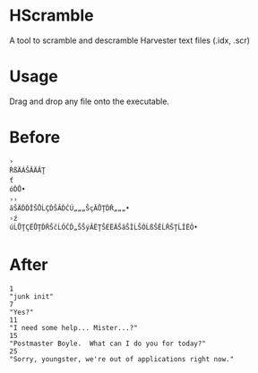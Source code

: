 # HScramble
A tool to scramble and descramble Harvester text files (.idx, .scr)

# Usage
Drag and drop any file onto the executable.


# Before
```
›
ŔßÄÁŠĂÄĂŢ
ť
óĎŮ•
››
ăŠÄĎĎÎŠŮĹÇĎŠÂĎĆÚ„„„ŠçĂŮŢĎŘ„„„•
›ź
úĹŮŢÇËŮŢĎŘŠčĹÓĆĎ„ŠŠýÂËŢŠÉËÄŠăŠÎĹŠÓĹßŠĚĹŘŠŢĹÎËÓ•
```

# After

```
1
"junk init"
7
"Yes?"
11
"I need some help... Mister...?"
15
"Postmaster Boyle.  What can I do you for today?"
25
"Sorry, youngster, we're out of applications right now."
```
